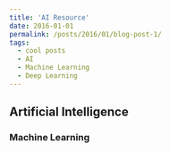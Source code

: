 ```yaml
---
title: 'AI Resource'
date: 2016-01-01
permalink: /posts/2016/01/blog-post-1/
tags:
  - cool posts
  - AI
  - Machine Learning
  - Deep Learning
---
```




## Artificial Intelligence






### Machine Learning

